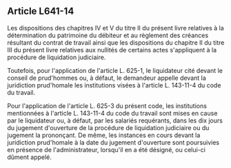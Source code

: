 Article L641-14
----
Les dispositions des chapitres IV et V du titre II du présent livre relatives à
la détermination du patrimoine du débiteur et au règlement des créances
résultant du contrat de travail ainsi que les dispositions du chapitre II du
titre III du présent livre relatives aux nullités de certains actes s'appliquent
à la procédure de liquidation judiciaire.

Toutefois, pour l'application de l'article L. 625-1, le liquidateur cité devant
le conseil de prud'hommes ou, à défaut, le demandeur appelle devant la
juridiction prud'homale les institutions visées à l'article L. 143-11-4 du code
du travail.

Pour l'application de l'article L. 625-3 du présent code, les institutions
mentionnées à l'article L. 143-11-4 du code du travail sont mises en cause par
le liquidateur ou, à défaut, par les salariés requérants, dans les dix jours du
jugement d'ouverture de la procédure de liquidation judiciaire ou du jugement la
prononçant. De même, les instances en cours devant la juridiction prud'homale à
la date du jugement d'ouverture sont poursuivies en présence de
l'administrateur, lorsqu'il en a été désigné, ou celui-ci dûment appelé.
